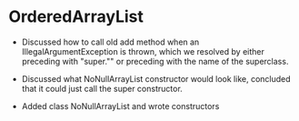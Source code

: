 # OrderedArrayList
- Discussed how to call old add method when an IllegalArgumentException is thrown, which we resolved by either preceding with "super."" or preceding with the name of the superclass.
- Discussed what NoNullArrayList constructor would look like, concluded that it could just call the super constructor.

- Added class NoNullArrayList<T> and wrote constructors
